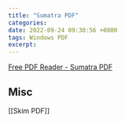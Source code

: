```yaml
---
title: "Sumatra PDF"
categories: 
date: 2022-09-24 09:30:56 +0800
tags: Windows PDF
excerpt: 
---
```


[Free PDF Reader - Sumatra PDF](https://www.sumatrapdfreader.org/free-pdf-reader)





## Misc

[[Skim PDF]]

